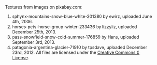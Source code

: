 Textures from images on pixabay.com:
1. sphynx-mountains-snow-blue-white-201380 by ewirz, uploaded June 4th, 2006.
2. horses-pets-horse-group-winter-233436 by lizzyliz, uploaded December 25th, 2013.
3. pass-snowfield-snow-cold-summer-176859 by Hans, uploaded September 3rd, 2013.
4. patagonia-argentina-glacier-71910 by tpsdave, uploaded December 23rd, 2012.
All files are licensed under the [Creative Commons 0 License](http://creativecommons.org/publicdomain/zero/1.0/deed.en).